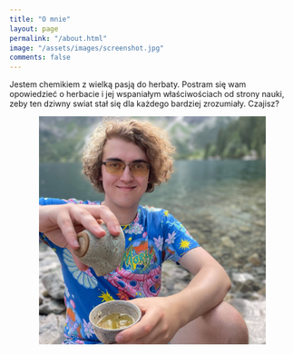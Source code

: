 ```yaml
---
title: "O mnie"
layout: page
permalink: "/about.html"
image: "/assets/images/screenshot.jpg"
comments: false
---
```


Jestem chemikiem z wielką pasją do herbaty. Postram się wam opowiedzieć o herbacie i jej wspaniałym właściwościach od strony nauki, zeby ten dziwny swiat stał się dla każdego bardziej zrozumiały. Czajisz?

<p align="center">
  <img alt="ja" src="/assets/images/other/ja.jpg" width="400">
</p>

